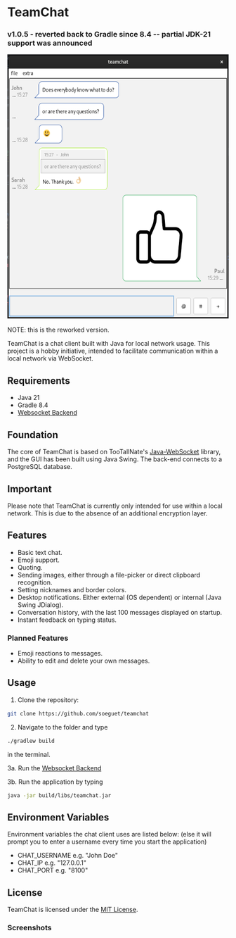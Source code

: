 # TeamChat
### v1.0.5 - reverted back to Gradle since 8.4 -- partial JDK-21 support was announced

<div style="text-align: center;">
<img src="pictures/img.png" alt="img" height="600"/>
</div>


NOTE: this is the reworked version.

TeamChat is a chat client built with Java for local network usage. This project is a hobby initiative, intended to
facilitate communication within a local network via WebSocket.

## Requirements

- Java 21
- Gradle 8.4
- [Websocket Backend](https://github.com/soeguet/teamsocket)

## Foundation

The core of TeamChat is based on TooTallNate's [Java-WebSocket](https://github.com/TooTallNate/Java-WebSocket) library,
and the GUI has been built using Java Swing.
The back-end connects to a PostgreSQL database.

## Important

Please note that TeamChat is currently only intended for use within a local network.
This is due to the absence of an additional encryption layer.

## Features

- Basic text chat.
- Emoji support.
- Quoting.
- Sending images, either through a file-picker or direct clipboard recognition.
- Setting nicknames and border colors.
- Desktop notifications. Either external (OS dependent) or internal (Java Swing JDialog).
- Conversation history, with the last 100 messages displayed on startup.
- Instant feedback on typing status.

### Planned Features

- Emoji reactions to messages.
- Ability to edit and delete your own messages.

## Usage

1. Clone the repository:

```bash
git clone https://github.com/soeguet/teamchat
```

2. Navigate to the folder and type

```bash
./gradlew build
``` 

in the terminal.

3a. Run the [Websocket Backend](https://github.com/soeguet/teamsocket)

3b. Run the application by typing

```bash
java -jar build/libs/teamchat.jar
```

## Environment Variables

Environment variables the chat client uses are listed below: (else it will prompt you to enter a username every time you
start the application)

- CHAT_USERNAME e.g. "John Doe"
- CHAT_IP e.g. "127.0.0.1"
- CHAT_PORT e.g. "8100"

## License

TeamChat is licensed under the [MIT License](https://opensource.org/license/mit/).

### Screenshots